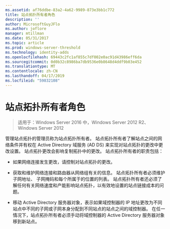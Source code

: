 ```yaml
---
ms.assetid: af76ddbe-83a2-4a62-9989-873e3bb1c772
title: 站点拓扑所有者角色
description: ''
author: MicrosoftGuyJFlo
ms.author: joflore
manager: mtillman
ms.date: 05/31/2017
ms.topic: article
ms.prod: windows-server-threshold
ms.technology: identity-adds
ms.openlocfilehash: 69443c2fc1af855c7df002e0ac91d43986eff6da
ms.sourcegitcommit: 0d0b32c8986ba7db9536e0b8648d4ddf9b03e452
ms.translationtype: MT
ms.contentlocale: zh-CN
ms.lasthandoff: 04/17/2019
ms.locfileid: "59832108"
---
```

# <a name="site-topology-owner-role"></a>站点拓扑所有者角色

>适用于：Windows Server 2016 中，Windows Server 2012 R2、 Windows Server 2012

管理站点拓扑的管理员称为站点拓扑所有者。 站点拓扑所有者了解站点之间的网络条件并有权在 Active Directory 域服务 (AD DS) 来实现对站点拓扑的更改中更改设置。 站点拓扑更改会影响复制拓扑中的更改。 站点拓扑所有者的职责包括：  
  
-   如果网络连接发生更改，请控制对站点拓扑的更改。  
  
-   获取和维护网络连接和路由器从网络组有关的信息。 站点拓扑所有者必须维护子网地址、 子网掩码和每个所属于的位置的列表。 站点拓扑所有者还必须了解任何有关网络速度和产能影响站点拓扑，以有效地设置的站点链接成本的问题。  
  
-   移动 Active Directory 服务器对象，表示如果域控制器的 IP 地址更改为不同站点中不同的子网或子网本身分配到不同站点的站点之间的域控制器。 在任一情况下，站点拓扑所有者必须手动将域控制器的 Active Directory 服务器对象移到新站点。  
  


